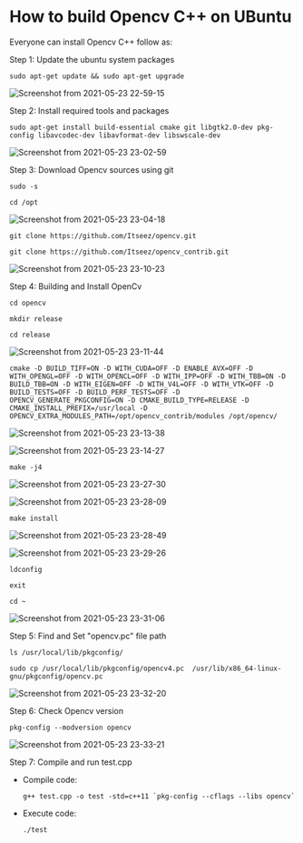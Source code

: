 # How to build Opencv C++ on UBuntu
Everyone can install Opencv C++ follow as:

Step 1: Update the ubuntu system packages

  ```sudo apt-get update && sudo apt-get upgrade```

![Screenshot from 2021-05-23 22-59-15](https://user-images.githubusercontent.com/69961463/119267927-d134c480-bc1a-11eb-943d-ff200d94bc76.png)

Step 2: Install required tools and packages

  ```sudo apt-get install build-essential cmake git libgtk2.0-dev pkg-config libavcodec-dev libavformat-dev libswscale-dev```

![Screenshot from 2021-05-23 23-02-59](https://user-images.githubusercontent.com/69961463/119267976-0d682500-bc1b-11eb-88ca-c0808e1a75b4.png)

Step 3: Download Opencv sources using git

  ```sudo -s```

  ```cd /opt```

![Screenshot from 2021-05-23 23-04-18](https://user-images.githubusercontent.com/69961463/119268031-3be60000-bc1b-11eb-8be8-1c88223555bb.png)

  ```git clone https://github.com/Itseez/opencv.git```

  ```git clone https://github.com/Itseez/opencv_contrib.git```

![Screenshot from 2021-05-23 23-10-23](https://user-images.githubusercontent.com/69961463/119268199-19081b80-bc1c-11eb-953b-f42375aa021b.png)

Step 4: Building and Install OpenCv

  ```cd opencv``` 

  ```mkdir release```

  ```cd release```

![Screenshot from 2021-05-23 23-11-44](https://user-images.githubusercontent.com/69961463/119268243-4785f680-bc1c-11eb-8790-402af9f7a621.png)

  ```cmake -D BUILD_TIFF=ON -D WITH_CUDA=OFF -D ENABLE_AVX=OFF -D WITH_OPENGL=OFF -D WITH_OPENCL=OFF -D WITH_IPP=OFF -D WITH_TBB=ON -D BUILD_TBB=ON -D WITH_EIGEN=OFF -D WITH_V4L=OFF -D WITH_VTK=OFF -D BUILD_TESTS=OFF -D BUILD_PERF_TESTS=OFF -D OPENCV_GENERATE_PKGCONFIG=ON -D CMAKE_BUILD_TYPE=RELEASE -D CMAKE_INSTALL_PREFIX=/usr/local -D OPENCV_EXTRA_MODULES_PATH=/opt/opencv_contrib/modules /opt/opencv/```

![Screenshot from 2021-05-23 23-13-38](https://user-images.githubusercontent.com/69961463/119268312-8fa51900-bc1c-11eb-8414-d49cd8e2c76f.png)

![Screenshot from 2021-05-23 23-14-27](https://user-images.githubusercontent.com/69961463/119268333-a8adca00-bc1c-11eb-8f7b-10be5396882f.png)

  ```make -j4```
  
![Screenshot from 2021-05-23 23-27-30](https://user-images.githubusercontent.com/69961463/119268734-78ffc180-bc1e-11eb-95f8-7aa930c0f620.png)

![Screenshot from 2021-05-23 23-28-09](https://user-images.githubusercontent.com/69961463/119268752-8c129180-bc1e-11eb-91c6-9ff59b470010.png)

  ```make install```

![Screenshot from 2021-05-23 23-28-49](https://user-images.githubusercontent.com/69961463/119268774-a6e50600-bc1e-11eb-9789-24f474eb3dff.png)

![Screenshot from 2021-05-23 23-29-26](https://user-images.githubusercontent.com/69961463/119268800-be23f380-bc1e-11eb-8e05-23b04ffd9884.png)

  ```ldconfig```

  ```exit```

  ```cd ~```
  
![Screenshot from 2021-05-23 23-31-06](https://user-images.githubusercontent.com/69961463/119268849-f62b3680-bc1e-11eb-8b6e-f511ff51401e.png)

Step 5: Find and Set "opencv.pc" file path
  
  ```ls /usr/local/lib/pkgconfig/```

  ```sudo cp /usr/local/lib/pkgconfig/opencv4.pc  /usr/lib/x86_64-linux-gnu/pkgconfig/opencv.pc```

![Screenshot from 2021-05-23 23-32-20](https://user-images.githubusercontent.com/69961463/119268891-2d99e300-bc1f-11eb-8028-ebc38d98472e.png)


Step 6: Check Opencv version

  ```pkg-config --modversion opencv```
  
![Screenshot from 2021-05-23 23-33-21](https://user-images.githubusercontent.com/69961463/119268928-486c5780-bc1f-11eb-8dec-a6028945cf36.png)


Step 7: Compile and run test.cpp

- Compile code:

  ``` g++ test.cpp -o test -std=c++11 `pkg-config --cflags --libs opencv` ```
  
- Execute code:

  `./test`
